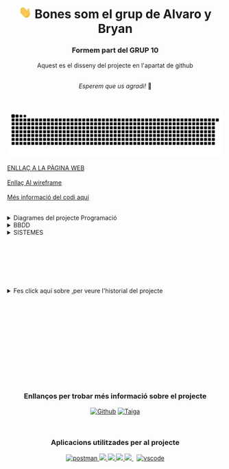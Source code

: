 <h1 align="center"><img src="https://raw.githubusercontent.com/ABSphreak/ABSphreak/master/gifs/Hi.gif" width="30px" /> Bones som el grup de Alvaro y Bryan</h1>
<h3 align="center">Formem part del GRUP 10</h3>

<div align="center">
Aquest es el disseny del projecte en l'apartat de github <br>
 <br>

<i>Esperem que us agradi!</i> 🚀
<br>
<br>
<br>
</div>

<p align = "center">
	<img src = "https://github.com/7oSkaaa/7oSkaaa/blob/output/github-contribution-grid-snake.svg?" alt = "Snake Game"/>
</p>

<a href="https://youtu.be/gKVc9uX9Cko?si=m9oVJPVKjmV1oNii" >ENLLAÇ A LA PÀGINA WEB </a> <br> <br>
<a href="https://www.figma.com/design/PFRyiarCOdoHD00SgUn9Gq/WireFrame?node-id=0-1&t=uxsPoFSvvXVfqbmq-1">Enllaç Al wireframe</a> <br> <br>
<a href="https://github.com/inspedralbes/projecte-1daw-24-25-daw1pj-PataPim/php">Més informació del codi aquí</a> <br> <br>


<div align="left">
<details>
<summary align="left">Diagrames del projecte Programació
</summary> <br> <br> 
 
  <h2>Diagrames casos d'ús</h2>

	    
  <div>
    <h3>Diagrama Usuari</h3>
    <a href="docs/diagrames/Diagrama_CU_Usuari.drawio.png">
      <img src="docs/diagrames/Diagrama_CU_Usuari.drawio.png" />
    </a>
  </div>  

<br><br>

  <div>
    <h3>Diagrama Tecnic</h3>
    <a href="docs/diagrames/Diagrama_CU_Tecnic.drawio.png">
      <img src="docs/diagrames/Diagrama_CU_Tecnic.drawio.png" />
    </a>
  </div>

<br><br>

  <div>
    <h3>Diagrama Administrador</h3>
    <a href="docs/diagrames/Diagrama_CU_Administrador.drawio.png" >
      <img src="docs/diagrames/Diagrama_CU_Administrador.drawio.png" />
    </a>
  </div>

</details>
</div>


<div>
<details>
<summary align="left">BBDD
</summary> <br> <br>

<div>
  <h2>Esquema Model E-R</h2>
  <a href="docs/esquemes/Disseny_Model_E-R.drawio.png" >
      <img src="docs/esquemes/Disseny_Model_E-R.drawio.png" />
    </a>
</div>

</details>
</div>


<div>
<details>
<summary align="left">SISTEMES 
</summary> <br> <br>

<div>
  <h2>Diagrama Arquitectura Sistema</h2>
  <a href="/docs/sistemes/Diagrama_arquitectura_sistema.drawio.png" >
      <img src="/docs/sistemes/Diagrama_arquitectura_sistema.drawio.png"/>
    </a>

<div>
  <h2> Requisits Bàsics per a l'execució de l'aplicació</h2>
  <a href="/docs/sistemes/requisits.pdf" >
      <img src="docs/sistemes/hola.png"/>
    </a>
</div>

<div>
  <a href="/docs/sistemes/requisits.pdf" >
      <img src="docs/sistemes/hola2.png"/>
    </a>


</div>


</details>
</div>


<br>
<br>
<br>
<br>
<br>
<br>
<br>


<div>
<details>
<summary align="left">Fes click aquí sobre ,per veure l'historial del projecte
</summary> <br> <br> 

<strong>22/04/2025</strong> <br> 
<p>En aquest dia creem el Taiga i el grup en el repositori de github també creem el disseny de tot el github per tenir una bona presentacio dels diagrames</p>
<br> <br> 

 <strong>23/04/2025</strong> <br> 
<p> Vam crear els diagrames de casos d'us i els vaig pujar al github i començem l'esquema de pantalles (wireframe) </p> <br> <br>

 <strong>24/04/2025</strong> <br> 
<p> Treballem el el model E-R y conceptual de la base de dades del usuaris tècnics,administrador acabem l'esquema de pantalles de les incidències </p> <br> <br>

 <strong>25/04/2025</strong> <br> 
<p> Convertim el model E-Rconceptual de la base de dades a model Relacional (Creació de taules a la base de dades) i planifiquem el Sprint 1 que farem la setmana vinent</p> <br> <br>

<strong>28/04/2025</strong> <br> 
<p> Vam començar a crear la pàgina d’inici amb HTML, CSS i Bootstrap per fer-la responsive, i vam iniciar la connexió amb la base de dades mitjançant PHP. També es van modificar els repositoris a GitHub i es van penjar els arxius de Docker i els esquemes de la base de dades.</p> <br> <br>

<strong>29/04/2025</strong> <br> 
<p>Vam continuar treballant en el landing page i en la connexió PHP amb la base de dades, es va crear la taula d’incidències i es van penjar a GitHub els esquemes de pantalla i els fitxers de connexió.</p> <br> <br>

<strong>30/04/2025</strong> <br> 
<p> Es van crear els fitxers PHP per establir la connexió amb la base de dades i gestionar la creació d’incidències, es van crear totes les taules a la base de dades i es va configurar el compte al clúster per a la connexió, verificant que tot funcionés correctament amb els contenidors de Docker.</p> <br> <br>

<strong>05/05/2025</strong> <br> 
<p>Es van crear fitxers PHP per processar i editar incidències, aplicar estils a les pàgines ja fetes i modificar alguns camps de la base de dades per fer-los compatibles amb PHP. A més, es va connectar Docker amb Adminer i Apache2 i es va iniciar el SPRINT 2.</p> <br> <br>

<strong>06/05/2025</strong> <br> 
<p> Es va finalitzar el fitxer editar_incidencia.php, permetent modificar incidències i guardar-ne els canvis, i es va crear l’esquema tècnic del projecte amb la documentació dels requisits bàsics per a la seva execució.</p> <br> <br>

<strong>07/05/2025</strong> <br> 
<p> Es va acabar el fitxer delete_incidencia.php i es va iniciar el desenvolupament de documentar_incidencia.php, penjant l’esquema corresponent amb els requisits per a l’execució de l’aplicació. També es va gestionar el compte de MongoDB i es va preparar per emmagatzemar els logs del sistema.</p> <br> <br>

<strong>08/05/2025</strong> <br> 
<p> Es va finalitzar el fitxer documentar_incidencia.php, s’hi va afegir un formulari inicial per a l’edició del contingut de les incidències i es va crear el fitxer consulta_incidencia.php.</p> <br> <br>

<strong>09/05/2025</strong> <br> 
<p> Es va finalitzar la consulta d’incidències i es va començar a desenvolupar la part de gestió de tècnics també es va continuar treballant en tots els fitxers relacionats amb la gestió de tècnics.</p> <br> <br>

<strong>12/05/2025</strong> <br> 
<p> Es va crear el fitxer login.php, s’actualitzà la base de dades per implementar el camp contrasenya a diverses taules i es van implementar les sessions per als diferents usuaris.</p> <br> <br>

<strong>13/05/2025</strong> <br> 
<p> Es va fer la connexió a MongoDB Atlas en producció i es van registrar els primers logs a la base de dades, incloent-hi la URL, l’usuari i el timestamp. També es va implementar el middleware i la connexió Mongo Express per visualitzar els logs.</p> <br> <br>

<strong>14/05/2025</strong> <br> 
<p>Es van millorar els estils CSS de les pàgines i es va crear un menú d’usuari. També es van crear dues pàgines, veurelogs.php i estadistiques.php, que permeten visualitzar els logs i estadístiques del sistema.</p> <br> <br>

<strong>15/05/2025</strong> <br> 
<p>Es va implementar MongoDB en producció de manera definitiva i es van ajustar els estils CSS, aplicant dissenys de Bootstrap a les pàgines veurelogs.php i estadistiques.php.</p> <br> <br>

<strong>16/05/2025</strong> <br> 
<p> Es va redactar i finalitzar el document de guia d’usuari (user guide).</p> <br> <br>



</details>
</div>

<br>
<br>
<br>
<br>
<br>
<br>
<br>
<br>
<br>
<br>
<br>
<br>

<div align="center">
<h3>Enllanços per trobar més informació sobre el projecte</h3>
<p>
<a href="https://github.com/inspedralbes/projecte-1daw-24-25-daw1pj-PataPim" target="_blank"><img alt="Github" src="https://img.shields.io/badge/GitHub-%2312100E.svg?&style=for-the-badge&logo=Github&logoColor=white" width='100' height='30' /></a> 
<a href="https://tree.taiga.io/project/bryanruzafagon-daw1pj10/backlog" target="_blank"><img alt="Taiga" src="https://docs.taiga.io/imgs/logo.png"  width='100' height='30'  /></a> 
</p>
</div>

<br>

<div align="center">
<h3>Aplicacions utilitzades per al projecte </h3> 

<a href="https://www.php.net/" target="_blank"> <img src="https://www.vectorlogo.zone/logos/php/php-icon.svg" alt="postman" width="45" height="45"/> </a> 
    <a href="https://www.w3.org/html/" target="_blank"> <img src="https://img.icons8.com/color/48/000000/html-5.png"/> </a> 
    <a href="https://www.w3schools.com/css/" target="_blank"> <img src="https://img.icons8.com/color/48/000000/css3.png"/> </a> 
    <a href="https://developer.mozilla.org/en-US/docs/Web/JavaScript" target="_blank"> <img src="https://img.icons8.com/color/48/000000/javascript.png"/> </a> 
    <a style="padding-right:8px;" href="https://www.mysql.com/" target="_blank"> <img src="https://img.icons8.com/fluent/50/000000/mysql-logo.png"/> </a>
       <a href="https://code.visualstudio.com/" target="_blank"> <img src="https://www.vectorlogo.zone/logos/visualstudio_code/visualstudio_code-icon.svg" alt="vscode" width="45" height="45"/> </a>

</div>
